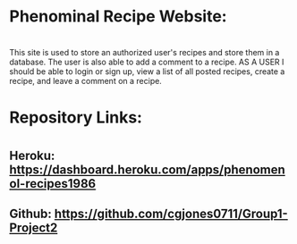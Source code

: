 # Phenominal Recipe Website:
# 

This site is used to store an authorized user's recipes and store them in a database.  The user is also able to add a comment to a recipe.
AS A USER I should be able to login or sign up, view a list of all posted recipes, create a recipe, and leave a comment on a recipe.




# Repository Links:
#
## Heroku: https://dashboard.heroku.com/apps/phenomenol-recipes1986

## Github: https://github.com/cgjones0711/Group1-Project2